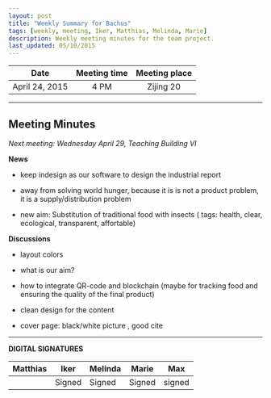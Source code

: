 ```yaml
---
layout: post
title: "Weekly Summary for Bachus"
tags: [weekly, meeting, Iker, Matthias, Melinda, Marie]
description: Weekly meeting minutes for the team project.
last_updated: 05/10/2015
---
```


|**Date** |**Meeting time**|**Meeting place**
| ------------- |:----------------:|:-------:
|April 24, 2015| 4 PM | Zijing 20


----------


Meeting Minutes
------
*Next meeting:  Wednesday April 29, Teaching Building VI*

**News**
* keep indesign as our software to design the industrial report

* away from solving world hunger, because it is is not a product problem, it is a supply/distribution problem

* new aim: Substitution of traditional food with insects ( tags: health, clear, ecological, transparent, affortable)


**Discussions**
* layout colors

* what is our aim?

* how to integrate QR-code and blockchain (maybe for tracking food and ensuring the quality of the final product)

* clean design for the content

* cover page: black/white picture , good cite 
	



----------

**DIGITAL SIGNATURES**

|**Matthias** |**Iker**|**Melinda**|**Marie**|**Max**|
|----------------|----------------|----------------|----------------|----------------|
| |Signed|Signed |Signed| signed|
